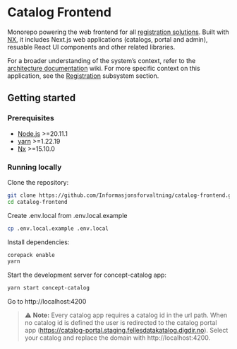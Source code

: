 # Catalog Frontend

Monorepo powering the web frontend for all [registration solutions](https://catalog-portal.fellesdatakatalog.digdir.no/). Built with [NX](https://nx.dev/), it includes Next.js web applications (catalogs, portal and admin), resuable React UI components and other related libraries.

For a broader understanding of the system’s context, refer to the [architecture documentation](https://github.com/Informasjonsforvaltning/architecture-documentation) wiki. For more specific
context on this application, see the [Registration](https://github.com/Informasjonsforvaltning/architecture-documentation/wiki/Architecture-documentation#registration) subsystem section.

## Getting started

### Prerequisites
- [Node.js](https://nodejs.org/en/download/) >=20.11.1
- [yarn](https://yarnpkg.com/getting-started/install) >=1.22.19
- [Nx](https://nx.dev/getting-started/installation) >=15.10.0

### Running locally

Clone the repository:

```bash
git clone https://github.com/Informasjonsforvaltning/catalog-frontend.git --recurse-submodules
cd catalog-frontend
```

Create .env.local from .env.local.example

```bash
cp .env.local.example .env.local
```

Install dependencies:

```bash
corepack enable
yarn
```

Start the development server for concept-catalog app:

```bash
yarn start concept-catalog
```

Go to http://localhost:4200

> ⚠️ **Note:**
Every catalog app requires a catalog id in the url path. When no catalog id is defined the user is redirected to
the catalog portal app (https://catalog-portal.staging.fellesdatakatalog.digdir.no). Select your catalog and replace the domain
with http://localhost:4200.
